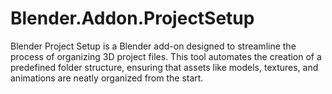 # Blender.Addon.ProjectSetup
Blender Project Setup is a Blender add-on designed to streamline the process of organizing 3D project files. This tool automates the creation of a predefined folder structure, ensuring that assets like models, textures, and animations are neatly organized from the start.
